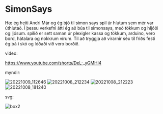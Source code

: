 # SimonSays
Hæ ég heiti Andri Már og ég bjó til simon says spil úr hlutum sem mér var úthlutað. Í þessu verkefni átti ég að búa til simonsays, með tökkum og hljóði og ljósum.
spilið er sett saman úr plexigler kassa og tökkum, arduino, vero bord, hátalara og nokkrum vírum.
Til að tryggja að virarnir séu til friðs festi ég þá í skó og lóðaði við vero borðið.


video:

https://www.youtube.com/shorts/DeL-_yGMHl4

myndir:

![20221009_112646](https://user-images.githubusercontent.com/111899397/194754567-c000f986-914a-48f5-946b-a686fc785b37.jpg)
![20221008_212234](https://user-images.githubusercontent.com/111899397/194754594-7b872888-94ac-42f0-98ef-1d02c6a88975.jpg)
![20221008_212223](https://user-images.githubusercontent.com/111899397/194754599-eb26d73d-53c0-44dc-8b89-aa2000e8f99a.jpg)
![20221008_181240](https://user-images.githubusercontent.com/111899397/194754603-d20900fd-67c1-4411-91ed-7a6fefd54c87.jpg)

svg:


![box2](https://user-images.githubusercontent.com/111899397/194755692-7f0a686e-b857-4251-9e54-535b9bec0654.png)
